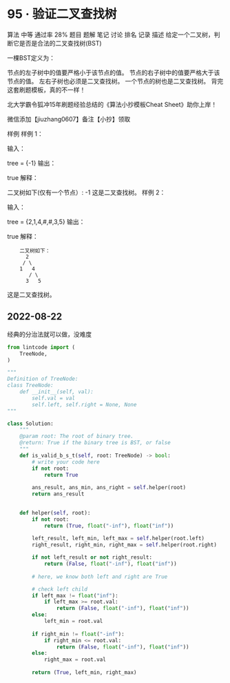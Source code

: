 # 95 · 验证二叉查找树
算法
中等
通过率
28%
题目
题解
笔记
讨论
排名
记录
描述
给定一个二叉树，判断它是否是合法的二叉查找树(BST)

一棵BST定义为：

节点的左子树中的值要严格小于该节点的值。
节点的右子树中的值要严格大于该节点的值。
左右子树也必须是二叉查找树。
一个节点的树也是二叉查找树。
背完这套刷题模板，真的不一样！

北大学霸令狐冲15年刷题经验总结的《算法小抄模板Cheat Sheet》助你上岸！

微信添加【jiuzhang0607】备注【小抄】领取


样例
样例 1：

输入：

tree = {-1}
输出：

true
解释：

二叉树如下(仅有一个节点）:
        -1
这是二叉查找树。
样例 2：

输入：

tree = {2,1,4,#,#,3,5}
输出：

true
解释：

        二叉树如下：
          2
         / \
        1   4
           / \
          3   5
这是二叉查找树。

## 2022-08-22
经典的分治法就可以做，没难度

```python
from lintcode import (
    TreeNode,
)

"""
Definition of TreeNode:
class TreeNode:
    def __init__(self, val):
        self.val = val
        self.left, self.right = None, None
"""

class Solution:
    """
    @param root: The root of binary tree.
    @return: True if the binary tree is BST, or false
    """
    def is_valid_b_s_t(self, root: TreeNode) -> bool:
        # write your code here
        if not root:
            return True 
        
        ans_result, ans_min, ans_right = self.helper(root)
        return ans_result

    
    def helper(self, root):
        if not root:
            return (True, float("-inf"), float("inf"))
        
        left_result, left_min, left_max = self.helper(root.left)
        right_result, right_min, right_max = self.helper(root.right)

        if not left_result or not right_result:
            return (False, float("-inf"), float("inf"))
        
        # here, we know both left and right are True 

        # check left child 
        if left_max != float("inf"):
            if left_max >= root.val:
                return (False, float("-inf"), float("inf"))
        else:
            left_min = root.val 
        
        if right_min != float("-inf"):
            if right_min <= root.val:
                return (False, float("-inf"), float("inf"))
        else:
            right_max = root.val 
        
        return (True, left_min, right_max)

```

